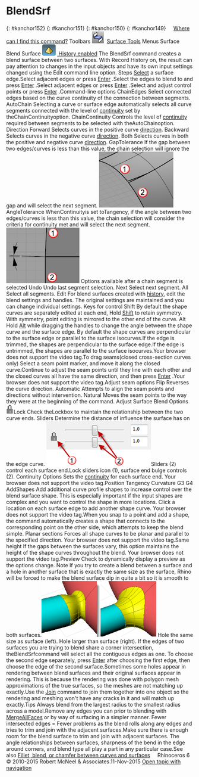 ---
---


# BlendSrf
{: #kanchor152}
{: #kanchor151}
{: #kanchor150}
{: #kanchor149}
 [![images/transparent.gif](images/transparent.gif)Where can I find this command?](javascript:void(0);) Toolbars
![images/blendsrf.png](images/blendsrf.png) [Surface Tools](surface-tools-toolbar.html) 
Menus
Surface
Blend Surface
![images/history-tag.png](images/history-tag.png) [&#160;History enabled](historyenabled.html) 
The BlendSrf command creates a blend surface between two surfaces.
With Record History on, the result can pay attention to changes in the input objects and have its own input settings changed using the Edit command line option.
Steps
 [Select](select-objects.html) a surface edge.Select adjacent edges or press [Enter](enter-key.html) .Select the edges to blend to and press [Enter](enter-key.html) .Select adjacent edges or press [Enter](enter-key.html) .Select and adjust control points or press [Enter](enter-key.html) .Command-line options
ChainEdges
Select connected edges based on the curve continuity of the connection between segments.
AutoChain
Selecting a curve or surface edge automatically selects all curve segments connected with the level of [continuity](continuity-descriptions.html) set by theChainContinuityoption.
ChainContinuity
Controls the level of [continuity](continuity-descriptions.html) required between segments to be selected with theAutoChainoption.
Direction
Forward
Selects curves in the positive curve [direction](dir.html#normaldirection).
Backward
Selects curves in the negative curve [direction](dir.html#normaldirection).
Both
Selects curves in both the positive and negative curve [direction](dir.html#normaldirection).
GapTolerance
If the gap between two edges/curves is less than this value, the chain selection will ignore the gap and will select the next segment.
![images/gaptolerance-001.png](images/gaptolerance-001.png)
AngleTolerance
WhenContinuityis set toTangency, if the angle between two edges/curves is less than this value, the chain selection will consider the criteria for continuity met and will select the next segment.
![images/angletolerance-001.png](images/angletolerance-001.png)
Options available after a chain segment is selected
Undo
Undo last segment selection.
Next
Select next segment.
All
Select all segments.
Edit
For blend surfaces created with [history](history.html), edit the blend settings and handles. The original settings are maintained and you can change individual settings.
Keys for control
Shift
By default the shape curves are separately edited at each end, Hold [Shift](shift-key.html) to retain symmetry. With symmetry, point editing is mirrored to the other end of the curve.
Alt
Hold [Alt](alt-key.html) while dragging the handles to change the angle between the shape curve and the surface edge.
By default the shape curves are perpendicular to the surface edge or parallel to the surface isocurves.If the edge is trimmed, the shapes are perpendicular to the surface edge.If the edge is untrimmed, the shapes are parallel to the surface isocurves.Your browser does not support the video tag.To drag seams(closed cross-section curves only)
Select a seam point marker, and move it along the closed curve.Continue to adjust the seam points until they line with each other and the closed curves all have the same direction, and then press [Enter](enter-key.html) .Your browser does not support the video tag.Adjust seam options
Flip
Reverses the curve direction.
Automatic
Attempts to align the seam points and directions without intervention.
Natural
Moves the seam points to the way they were at the beginning of the command.
Adjust Surface Blend Options
![images/blendsrflock.png](images/blendsrflock.png)Lock
Check theLockbox to maintain the relationship between the two curve ends.
Sliders
Determine the distance of influence the surface has on the edge curve.
![images/blendsrf-020.png](images/blendsrf-020.png)Sliders (2) control each surface end.Lock sliders icon (1), surface end bulge controls (2).
Continuity Options
Sets the [continuity](continuity-descriptions.html) for each surface end.
Your browser does not support the video tag.Position
Tangency
Curvature
G3
G4
AddShapes
Add additional curve profile shapes to increase control over the blend surface shape. This is especially important if the input shapes are complex and you want to control the shape in more locations.
Click a location on each surface edge to add another shape curve.
Your browser does not support the video tag.When you snap to a point and add a shape, the command automatically creates a shape that connects to the corresponding point on the other side, which attempts to keep the blend simple.
Planar sections
Forces all shape curves to be planar and parallel to the specified direction.
Your browser does not support the video tag.Same height
If the gaps between the surfaces vary, this option maintains the height of the shape curves throughout the blend.
Your browser does not support the video tag.Preview
Check to dynamically display a preview as the options change.
Note
If you try to create a blend between a surface and a hole in another surface that is exactly the same size as the surface, Rhino will be forced to make the blend surface dip in quite a bit so it is smooth to both surfaces.![images/blendsrf-004.png](images/blendsrf-004.png)
Hole the same size as surface (left). Hole larger than surface (right).
If the edges of two surfaces you are trying to blend share a corner intersection, theBlendSrfcommand will select all the contiguous edges as one. To choose the second edge separately, press [Enter](enter-key.html) after choosing the first edge, then choose the edge of the second surface.Sometimes some holes appear in rendering between blend surfaces and their original surfaces appear in rendering. This is because the rendering was done with polygon mesh approximations of the true surfaces, so the meshes are not matching up exactly.Use the [Join](join.html) command to join them together into one object so the rendering and meshing won't have any cracks in it and will match up exactly.Tips
Always blend from the largest radius to the smallest radius across a model.Remove any edges you can prior to blending with [MergeAllFaces](mergeallfaces.html) or by way of surfacing in a simpler manner. Fewer intersected edges = Fewer problems as the blend rolls along any edges and tries to trim and join with the adjacent surfaces.Make sure there is enough room for the blend surface to trim and join with adjacent surfaces. The angle relationships between surfaces, sharpness of the bend in the edge around corners, and blend type all play a part in any particular case.See also
 [Fillet, blend, or chamfer between curves and surfaces](sak-fillet-blend-chamfer.html) 
&#160;
&#160;
Rhinoceros 6 © 2010-2015 Robert McNeel &amp; Associates.11-Nov-2015
 [Open topic with navigation](blendsrf.html) 


